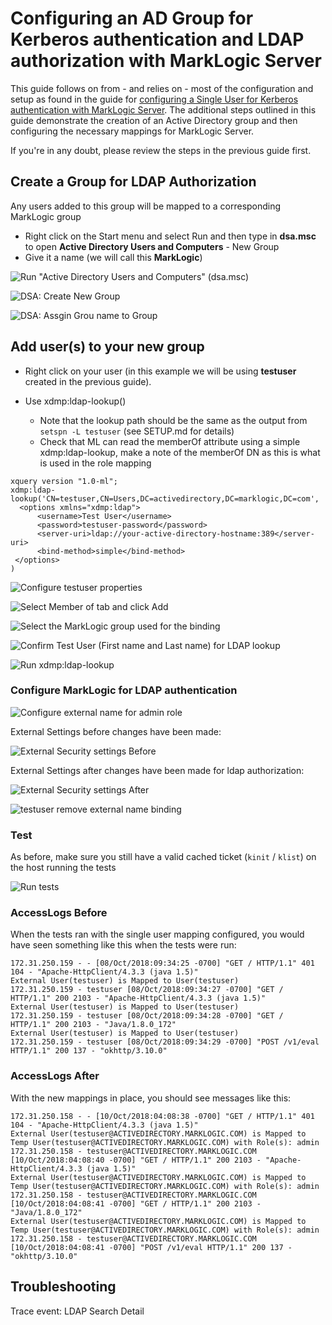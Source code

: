# Configuring an AD Group for Kerberos authentication and LDAP authorization with MarkLogic Server

This guide follows on from - and relies on - most of the configuration and setup as found in the guide for [configuring a Single User for Kerberos authentication with MarkLogic Server](SETUP.md).  The additional steps outlined in this guide demonstrate the creation of an Active Directory group and then configuring the necessary mappings for MarkLogic Server.

If you're in any doubt, please review the steps in the previous guide first.

## Create a Group for LDAP Authorization

Any users added to this group will be mapped to a corresponding MarkLogic group

- Right click on the Start menu and select Run and then type in **dsa.msc** to open **Active Directory Users and Computers**
           - New Group
- Give it a name (we will call this **MarkLogic**)



![Run "Active Directory Users and Computers" (dsa.msc)](src/main/resources/images/group-configuration/1_open_ad_users.png)

![DSA: Create New Group](src/main/resources/images/group-configuration/2_create_new_group.png)

![DSA: Assgin Grou name to Group](src/main/resources/images/group-configuration/3_set_group_name.png)

## Add user(s) to your new group

- Right click on your user (in this example we will be using **testuser** created in the previous guide).

- Use xdmp:ldap-lookup()
  - Note that the lookup path should be the same as the output from `setspn -L testuser` (see SETUP.md for details)
  - Check that ML can read the memberOf attribute using a simple xdmp:ldap-lookup, make a note of the memberOf DN as this is what is used in the role mapping
```xquery
xquery version "1.0-ml";
xdmp:ldap-lookup('CN=testuser,CN=Users,DC=activedirectory,DC=marklogic,DC=com',
  <options xmlns="xdmp:ldap">
      <username>Test User</username>
      <password>testuser-password</password>
      <server-uri>ldap://your-active-directory-hostname:389</server-uri>
      <bind-method>simple</bind-method>
 </options>
)
```

![Configure testuser properties](src/main/resources/images/group-configuration/4_configure_user_properties.png)

![Select Member of tab and click Add](src/main/resources/images/group-configuration/5_memberof_add.png)

![Select the MarkLogic group used for the binding](src/main/resources/images/group-configuration/6_confirm_apply.png)

![Confirm Test User (First name and Last name) for LDAP lookup](src/main/resources/images/group-configuration/7_confirm_testuser_has_searchable_name.png)

![Run xdmp:ldap-lookup](src/main/resources/images/group-configuration/8_xdmp_ldap_lookup.png)



### Configure MarkLogic for LDAP authentication

![Configure external name for admin role](src/main/resources/images/group-configuration/9_marklogic_role_mapping_to_windows.png)

External Settings before changes have been made:

![External Security settings Before](src/main/resources/images/group-configuration/10a_external_sec_before.png)

External Settings after changes have been made for ldap authorization:

![External Security settings After](src/main/resources/images/group-configuration/10b_external_sec_after.png)

![testuser remove external name binding](src/main/resources/images/group-configuration/11_unmap_user.png)

### Test

As before, make sure you still have a valid cached ticket (`kinit` / `klist`) on the host running the tests

![Run tests](src/main/resources/images/group-configuration/12_run_tests.png)


### AccessLogs Before

When the tests ran with the single user mapping configured, you would have seen something like this when the tests were run:
```
172.31.250.159 - - [08/Oct/2018:09:34:25 -0700] "GET / HTTP/1.1" 401 104 - "Apache-HttpClient/4.3.3 (java 1.5)"
External User(testuser) is Mapped to User(testuser)
172.31.250.159 - testuser [08/Oct/2018:09:34:27 -0700] "GET / HTTP/1.1" 200 2103 - "Apache-HttpClient/4.3.3 (java 1.5)"
External User(testuser) is Mapped to User(testuser)
172.31.250.159 - testuser [08/Oct/2018:09:34:28 -0700] "GET / HTTP/1.1" 200 2103 - "Java/1.8.0_172"
External User(testuser) is Mapped to User(testuser)
172.31.250.159 - testuser [08/Oct/2018:09:34:29 -0700] "POST /v1/eval HTTP/1.1" 200 137 - "okhttp/3.10.0"
```

### AccessLogs After

With the new mappings in place, you should see messages like this:

```
172.31.250.158 - - [10/Oct/2018:04:08:38 -0700] "GET / HTTP/1.1" 401 104 - "Apache-HttpClient/4.3.3 (java 1.5)"
External User(testuser@ACTIVEDIRECTORY.MARKLOGIC.COM) is Mapped to Temp User(testuser@ACTIVEDIRECTORY.MARKLOGIC.COM) with Role(s): admin
172.31.250.158 - testuser@ACTIVEDIRECTORY.MARKLOGIC.COM [10/Oct/2018:04:08:40 -0700] "GET / HTTP/1.1" 200 2103 - "Apache-HttpClient/4.3.3 (java 1.5)"
External User(testuser@ACTIVEDIRECTORY.MARKLOGIC.COM) is Mapped to Temp User(testuser@ACTIVEDIRECTORY.MARKLOGIC.COM) with Role(s): admin
172.31.250.158 - testuser@ACTIVEDIRECTORY.MARKLOGIC.COM [10/Oct/2018:04:08:41 -0700] "GET / HTTP/1.1" 200 2103 - "Java/1.8.0_172"
External User(testuser@ACTIVEDIRECTORY.MARKLOGIC.COM) is Mapped to Temp User(testuser@ACTIVEDIRECTORY.MARKLOGIC.COM) with Role(s): admin
172.31.250.158 - testuser@ACTIVEDIRECTORY.MARKLOGIC.COM [10/Oct/2018:04:08:41 -0700] "POST /v1/eval HTTP/1.1" 200 137 - "okhttp/3.10.0"
```


## Troubleshooting

Trace event: LDAP Search Detail